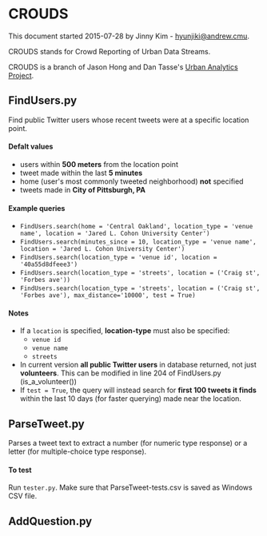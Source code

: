 CROUDS
======

This document started 2015-07-28 by Jinny Kim - hyunjiki@andrew.cmu. 

CROUDS stands for Crowd Reporting of Urban Data Streams.

CROUDS is a branch of Jason Hong and Dan Tasse's [Urban Analytics Project](https://www.hcii.cmu.edu/news/2015/hong-tasse-see-social-media-urban-planning-tool). 


FindUsers.py
------------
Find public Twitter users whose recent tweets were at a specific location point. 

#### Defalt values
- users within **500 meters** from the location point
- tweet made within the last **5 minutes** 
- home (user's most commonly tweeted neighborhood) **not** specified
- tweets made in **City of Pittsburgh, PA**

#### Example queries
- `FindUsers.search(home = 'Central Oakland', location_type = 'venue name', location = 'Jared L. Cohon University Center')`
- `FindUsers.search(minutes_since = 10, location_type = 'venue name', location = 'Jared L. Cohon University Center')`
- `FindUsers.search(location_type = 'venue id', location = '40a55d8dfeee3')`
- `FindUsers.search(location_type = 'streets', location = ('Craig st', 'Forbes ave'))`
- `FindUsers.search(location_type = 'streets', location = ('Craig st', 'Forbes ave'), max_distance='10000', test = True)`

#### Notes

- If a `location` is specified, **location-type** must also be specified: 
	- `venue id`
	- `venue name`
	- `streets`
- In current version **all public Twitter users** in database returned, not just **volunteers**. This can be modified in line 204 of FindUsers.py (is_a_volunteer())
- If `test = True`, the query will instead search for **first 100 tweets it finds** within the last 10 days (for faster querying) made near the location.


ParseTweet.py
------------
Parses a tweet text to extract a number (for numeric type response) or a letter (for multiple-choice type response).

#### To test
Run `tester.py`.
Make sure that ParseTweet-tests.csv is saved as Windows CSV file. 



AddQuestion.py
------------

